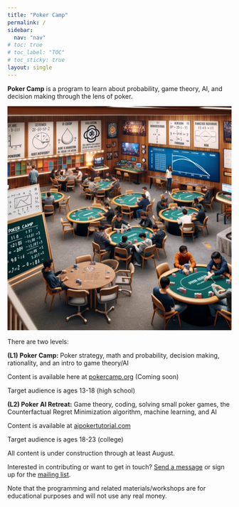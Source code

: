 ```yaml
---
title: "Poker Camp"
permalink: /
sidebar:
  nav: "nav"
# toc: true
# toc_label: "TOC"
# toc_sticky: true
layout: single
---
```

**Poker Camp** is a program to learn about probability, game theory, AI, and decision making through the lens of poker. 

![Poker Camp](./assets/pc.png)

There are two levels:

**(L1) Poker Camp:** Poker strategy, math and probability, decision making, rationality, and an intro to game theory/AI

Content is available here at [pokercamp.org](https://pokercamp.org) (Coming soon)

Target audience is ages 13-18 (high school)

**(L2) Poker AI Retreat:** Game theory, coding, solving small poker games, the Counterfactual Regret Minimization algorithm, machine learning, and AI

Content is available at [aipokertutorial.com](https://aipokertutorial.com)

Target audience is ages 18-23 (college)


All content is under construction through at least August. 

Interested in contributing or want to get in touch? [Send a message](mailto:max@pokercamp.org) or sign up for the [mailing list](/mailinglist).

Note that the programming and related materials/workshops are for educational purposes and will not use any real money. 
